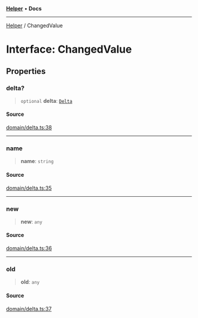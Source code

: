 [**Helper**](../README.md) • **Docs**

***

[Helper](../README.md) / ChangedValue

# Interface: ChangedValue

## Properties

### delta?

> `optional` **delta**: [`Delta`](../classes/Delta.md)

#### Source

[domain/delta.ts:38](https://github.com/data7expressions/data7expressions/blob/b16c30d7c6ef8837b57b5372523e67937b5f2850/packages/h3lp/src/lib/domain/delta.ts#L38)

***

### name

> **name**: `string`

#### Source

[domain/delta.ts:35](https://github.com/data7expressions/data7expressions/blob/b16c30d7c6ef8837b57b5372523e67937b5f2850/packages/h3lp/src/lib/domain/delta.ts#L35)

***

### new

> **new**: `any`

#### Source

[domain/delta.ts:36](https://github.com/data7expressions/data7expressions/blob/b16c30d7c6ef8837b57b5372523e67937b5f2850/packages/h3lp/src/lib/domain/delta.ts#L36)

***

### old

> **old**: `any`

#### Source

[domain/delta.ts:37](https://github.com/data7expressions/data7expressions/blob/b16c30d7c6ef8837b57b5372523e67937b5f2850/packages/h3lp/src/lib/domain/delta.ts#L37)
